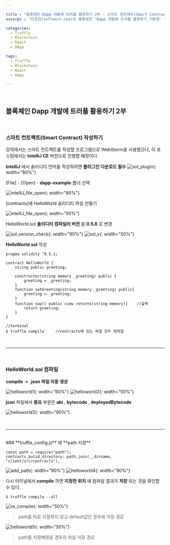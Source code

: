 ```yaml
---

title : "블록체인 Dapp 개발에 트러플 활용하기 2부 - 스마트 컨트랙트(Smart Contract) 작성"
excerpt : "인프런(inflearn.com)의 블록체인 'Dapp 개발에 트러플 활용하기_기본편' 수강하며 정리한 포스팅. 트러플 설치부터 스마트 컨트랙트, 로컬에 배포하기, Rinkeby에 배포하기, 단위테스트, 트러플 리액트 박스 열어보기, 리액트 애플리케이션과 결합하기를 포함한다."

categories:
  - Truffle
  - Blockchain
  - React
  - DApp

tags:
  - Truffle
  - Blockchain
  - React
  - DApp

---
```


<br/>

블록체인 Dapp 개발에 트러플 활용하기 2부
-------------------

<br/>

### 스마트 컨트랙트(Smart Contract) 작성하기

강의에서는 스마트 컨트랙트를 작성할 프로그램으로 WebStorm을 사용했으나, 이 포스팅에서는 **IntelliJ CE** 버전으로 진행할 예정이다.

 **IntelliJ** 에서 솔리디티 언어를 작성하려면 **플러그인 다운로드 필수**
![sol_plugin](/assets/pic/0406/sol_plugin.png){: width="80%"}

[File] - [Open] - **dapp-example** 폴더 선택

![intelliJ_file_open](/assets/pic/0406/intelliJ_file_open.png){: width="90%"}

[contracts]에 HelloWorld 솔리디티 파일 만들기

![intelliJ_file_open](/assets/pic/0406/new_solidity_file.png){: width="90%"}

HelloWorld.sol **솔리디티 컴파일러 버전** 을 **0.5.8** 로 변경

![sol_version_check](/assets/pic/0406/sol_version_check.png){: width="90%"}
![sol_v](/assets/pic/0406/sol_v.png){: width="50%"}

**HelloWorld.sol** 작성
```
pragma solidity ^0.5.1;

contract HelloWorld {
    string public greeting;

    constructor(string memory _greeting) public {
        greeting = _greeting;
    }
    function setGreeting(string memory _greeting) public{
        greeting = _greeting;
    }
    function say() public view returns(string memory){    //출력
        return greeting;
    }
}

//terminal
$ truffle compile     //contracts에 있는 파일 모두 컴파일
```

<br/>

* * *

<br/>

### HelloWorld.sol 컴파일

**compile** -> **.json 파일 자동 생성**

![helloworld1](/assets/pic/0406/helloworld1.png){: width="90%"}
![helloworld2](/assets/pic/0406/helloworld2.png){: width="50%"}

**json** 파일에서 **중요** 부분은 **abi** , **bytecode** , **deployedBytecode**

![helloworld3](/assets/pic/0406/helloworld3.png){: width="90%"}

<br/>

***

<br/>
### **truffle_config.js** 에 **path 지정**

```
const path = require("path");
contracts_bulid_directory: path.join(__dirname, "client/src/contracts"),
```
![add_path](/assets/pic/0406/add_path.png){: width="90%"}
![helloworld4](/assets/pic/0406/helloworld4.png){: width="90%"}

다시 터미널에서 **compile** 하면 **지정한 위치** 에 컴파일 결과가 **저장** 되는 것을 확인할 수 있다.

```
$ truffle compile --all
```
![re_compile](/assets/pic/0406/re_compile.png){: width="50%"}
> path를 따로 지정하지 않고 default값인 경우에 저장 경로

![helloworld5](/assets/pic/0406/helloworld5.png){: width="50%"}
> path를 지정해줬을 경우의 파일 저장 경로

















<br/>
<br/>
<br/>
<br/>
<br/>
